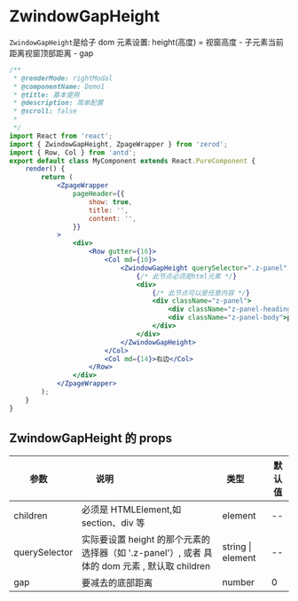 <!-- @routePath:/component-doc/ZwindowGapHeight-doc -->

# ZwindowGapHeight

`ZwindowGapHeight`是给子 dom 元素设置: height(高度) = 视窗高度 - 子元素当前距离视窗顶部距离 - gap

```jsx
/**
 * @renderMode: rightModal
 * @componentName: Demo1
 * @title: 基本使用
 * @description: 简单配置
 * @scroll: false
 *
 */
import React from 'react';
import { ZwindowGapHeight, ZpageWrapper } from 'zerod';
import { Row, Col } from 'antd';
export default class MyComponent extends React.PureComponent {
    render() {
        return (
            <ZpageWrapper
                pageHeader={{
                    show: true,
                    title: '',
                    content: '',
                }}
            >
                <div>
                    <Row gutter={16}>
                        <Col md={10}>
                            <ZwindowGapHeight querySelector=".z-panel" gap={20}>
                                {/* 此节点必须是html元素 */}
                                <div>
                                    {/* 此节点可以是任意内容 */}
                                    <div className="z-panel">
                                        <div className="z-panel-heading">panel-heading</div>
                                        <div className="z-panel-body">panel-body</div>
                                    </div>
                                </div>
                            </ZwindowGapHeight>
                        </Col>
                        <Col md={14}>右边</Col>
                    </Row>
                </div>
            </ZpageWrapper>
        );
    }
}
```

## ZwindowGapHeight 的 props

| 参数          | 说明                                                                                          | 类型              | 默认值 |
| ------------- | --------------------------------------------------------------------------------------------- | ----------------- | ------ |
| children      | 必须是 HTMLElement,如 section、div 等                                                         | element           | --     |
| querySelector | 实际要设置 height 的那个元素的选择器（如 '.z-panel'）, 或者 具体的 dom 元素 , 默认取 children | string \| element | --     |
| gap           | 要减去的底部距离                                                                              | number            | 0      |
